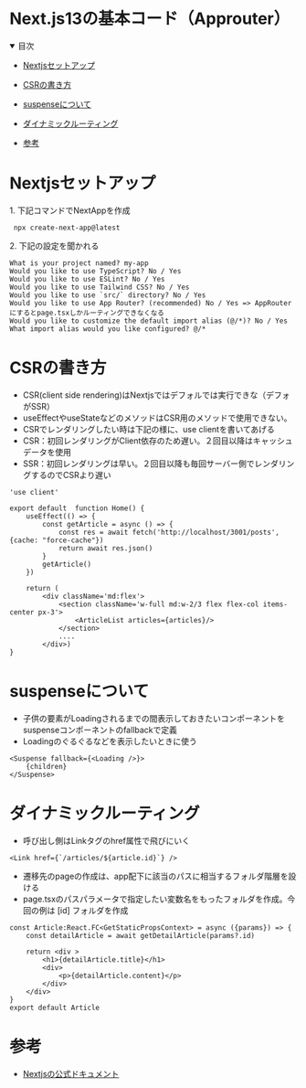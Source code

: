 # Next.js13の基本コード（Approuter）

<details open="open">
<summary>目次</summary>



- [Nextjsセットアップ](#Nextjsセットアップ)
- [CSRの書き方](#CSRの書き方)
- [suspenseについて](#suspenseについて)
- [ダイナミックルーティング](#ダイナミックルーティング)


- [参考](#参考)

</details>

# Nextjsセットアップ

<summary> 1. 下記コマンドでNextAppを作成</summary>


```zh
 npx create-next-app@latest
```

<summary> 2. 下記の設定を聞かれる</summary>

```zh
What is your project named? my-app
Would you like to use TypeScript? No / Yes
Would you like to use ESLint? No / Yes
Would you like to use Tailwind CSS? No / Yes
Would you like to use `src/` directory? No / Yes
Would you like to use App Router? (recommended) No / Yes => AppRouterにするとpage.tsxしかルーティングできなくなる
Would you like to customize the default import alias (@/*)? No / Yes
What import alias would you like configured? @/*
```

# CSRの書き方
- CSR(client side rendering)はNextjsではデフォルでは実行できな（デフォがSSR）
- useEffectやuseStateなどのメソッドはCSR用のメソッドで使用できない。
- CSRでレンダリングしたい時は下記の様に、use clientを書いてあげる
- CSR：初回レンダリングがClient依存のため遅い。２回目以降はキャッシュデータを使用
- SSR：初回レンダリングは早い。２回目以降も毎回サーバー側でレンダリングするのでCSRより遅い

```tsx
'use client'

export default  function Home() {
    useEffect(() => {
        const getArticle = async () => {
            const res = await fetch('http://localhost/3001/posts', {cache: "force-cache"})
            return await res.json()
        }
        getArticle()
    })

    return (
        <div className='md:flex'>
            <section className='w-full md:w-2/3 flex flex-col items-center px-3'>
                <ArticleList articles={articles}/>
            </section>
            ....
        </div>)
}
```

# suspenseについて

- 子供の要素がLoadingされるまでの間表示しておきたいコンポーネントをsuspenseコンポーネントのfallbackで定義
- Loadingのぐるぐるなどを表示したいときに使う

```tsx
<Suspense fallback={<Loading />}>
    {children}
</Suspense>
```

# ダイナミックルーティング

- 呼び出し側はLinkタグのhref属性で飛びにいく

```tsx
<Link href={`/articles/${article.id}`} />
```

- 遷移先のpageの作成は、app配下に該当のパスに相当するフォルダ階層を設ける
- page.tsxのパスパラメータで指定したい変数名をもったフォルダを作成。今回の例は [id] フォルダを作成

```tsx
const Article:React.FC<GetStaticPropsContext> = async ({params}) => {
    const detailArticle = await getDetailArticle(params?.id)

    return <div >
        <h1>{detailArticle.title}</h1>
        <div>
            <p>{detailArticle.content}</p>
        </div>
    </div>
}
export default Article
```




# 参考
- [Nextjsの公式ドキュメント](https://nextjs.org/docs)
